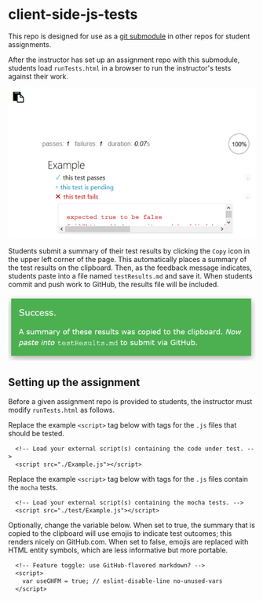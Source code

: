 # client-side-js-tests

This repo is designed for use as a [git submodule](https://git-scm.com/book/en/v2/Git-Tools-Submodules) in other repos for student assignments.

After the instructor has set up an assignment repo with this submodule, students load `runTests.html` in a browser to run the instructor's tests against their work.

![Test results](./runTests.png)

Students submit a summary of their test results by clicking the `Copy` icon in the upper left corner of the page. This automatically places a summary of the test results on the clipboard. Then, as the feedback message indicates, students paste into a file named `testResults.md` and save it. When students commit and push work to GitHub, the results file will be included.

![Autocopy success message](./autoCopy.png)

## Setting up the assignment

Before a given assignment repo is provided to students, the instructor must modify `runTests.html` as follows.

Replace the example `<script>` tag below with tags for the `.js` files that should be tested.
```
  <!-- Load your external script(s) containing the code under test. -->
  <script src="./Example.js"></script>
```
Replace the example `<script>` tag below with tags for the `.js` files contain the `mocha` tests.
```
  <!-- Load your external script(s) containing the mocha tests. -->
  <script src="./test/Example.js"></script>
```
Optionally, change the variable below. When set to true, the summary that is copied to the clipboard will use emojis to indicate test outcomes; this renders nicely on GitHub.com. When set to false, emojis are replaced with HTML entity symbols, which are less informative but more portable.
```
  <!-- Feature toggle: use GitHub-flavored markdown? -->
  <script>
    var useGHFM = true; // eslint-disable-line no-unused-vars 
  </script>
  ```
